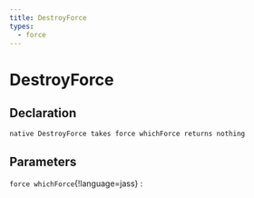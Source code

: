 ```yaml
---
title: DestroyForce
types:
  - force
---
```


# DestroyForce

## Declaration

```jass
native DestroyForce takes force whichForce returns nothing
```

## Parameters
`force whichForce`{!language=jass}
: 
